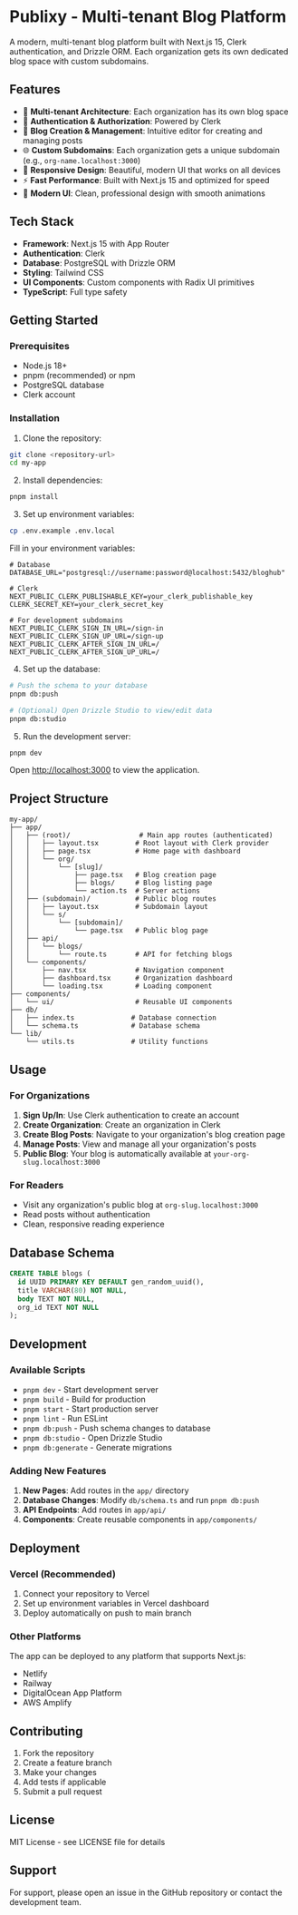 # Publixy - Multi-tenant Blog Platform

A modern, multi-tenant blog platform built with Next.js 15, Clerk authentication, and Drizzle ORM. Each organization gets its own dedicated blog space with custom subdomains.

## Features

- 🏢 **Multi-tenant Architecture**: Each organization has its own blog space
- 🔐 **Authentication & Authorization**: Powered by Clerk
- 📝 **Blog Creation & Management**: Intuitive editor for creating and managing posts
- 🌐 **Custom Subdomains**: Each organization gets a unique subdomain (e.g., `org-name.localhost:3000`)
- 📱 **Responsive Design**: Beautiful, modern UI that works on all devices
- ⚡ **Fast Performance**: Built with Next.js 15 and optimized for speed
- 🎨 **Modern UI**: Clean, professional design with smooth animations

## Tech Stack

- **Framework**: Next.js 15 with App Router
- **Authentication**: Clerk
- **Database**: PostgreSQL with Drizzle ORM
- **Styling**: Tailwind CSS
- **UI Components**: Custom components with Radix UI primitives
- **TypeScript**: Full type safety

## Getting Started

### Prerequisites

- Node.js 18+ 
- pnpm (recommended) or npm
- PostgreSQL database
- Clerk account

### Installation

1. Clone the repository:
```bash
git clone <repository-url>
cd my-app
```

2. Install dependencies:
```bash
pnpm install
```

3. Set up environment variables:
```bash
cp .env.example .env.local
```

Fill in your environment variables:
```env
# Database
DATABASE_URL="postgresql://username:password@localhost:5432/bloghub"

# Clerk
NEXT_PUBLIC_CLERK_PUBLISHABLE_KEY=your_clerk_publishable_key
CLERK_SECRET_KEY=your_clerk_secret_key

# For development subdomains
NEXT_PUBLIC_CLERK_SIGN_IN_URL=/sign-in
NEXT_PUBLIC_CLERK_SIGN_UP_URL=/sign-up
NEXT_PUBLIC_CLERK_AFTER_SIGN_IN_URL=/
NEXT_PUBLIC_CLERK_AFTER_SIGN_UP_URL=/
```

4. Set up the database:
```bash
# Push the schema to your database
pnpm db:push

# (Optional) Open Drizzle Studio to view/edit data
pnpm db:studio
```

5. Run the development server:
```bash
pnpm dev
```

Open [http://localhost:3000](http://localhost:3000) to view the application.

## Project Structure

```
my-app/
├── app/
│   ├── (root)/                 # Main app routes (authenticated)
│   │   ├── layout.tsx         # Root layout with Clerk provider
│   │   ├── page.tsx           # Home page with dashboard
│   │   └── org/
│   │       └── [slug]/
│   │           ├── page.tsx   # Blog creation page
│   │           ├── blogs/     # Blog listing page
│   │           └── action.ts  # Server actions
│   ├── (subdomain)/           # Public blog routes
│   │   ├── layout.tsx         # Subdomain layout
│   │   └── s/
│   │       └── [subdomain]/
│   │           └── page.tsx   # Public blog page
│   ├── api/
│   │   └── blogs/
│   │       └── route.ts       # API for fetching blogs
│   └── components/
│       ├── nav.tsx            # Navigation component
│       ├── dashboard.tsx      # Organization dashboard
│       └── loading.tsx        # Loading component
├── components/
│   └── ui/                    # Reusable UI components
├── db/
│   ├── index.ts              # Database connection
│   └── schema.ts             # Database schema
└── lib/
    └── utils.ts              # Utility functions
```

## Usage

### For Organizations

1. **Sign Up/In**: Use Clerk authentication to create an account
2. **Create Organization**: Create an organization in Clerk
3. **Create Blog Posts**: Navigate to your organization's blog creation page
4. **Manage Posts**: View and manage all your organization's posts
5. **Public Blog**: Your blog is automatically available at `your-org-slug.localhost:3000`

### For Readers

- Visit any organization's public blog at `org-slug.localhost:3000`
- Read posts without authentication
- Clean, responsive reading experience

## Database Schema

```sql
CREATE TABLE blogs (
  id UUID PRIMARY KEY DEFAULT gen_random_uuid(),
  title VARCHAR(80) NOT NULL,
  body TEXT NOT NULL,
  org_id TEXT NOT NULL
);
```

## Development

### Available Scripts

- `pnpm dev` - Start development server
- `pnpm build` - Build for production
- `pnpm start` - Start production server
- `pnpm lint` - Run ESLint
- `pnpm db:push` - Push schema changes to database
- `pnpm db:studio` - Open Drizzle Studio
- `pnpm db:generate` - Generate migrations

### Adding New Features

1. **New Pages**: Add routes in the `app/` directory
2. **Database Changes**: Modify `db/schema.ts` and run `pnpm db:push`
3. **API Endpoints**: Add routes in `app/api/`
4. **Components**: Create reusable components in `app/components/`

## Deployment

### Vercel (Recommended)

1. Connect your repository to Vercel
2. Set up environment variables in Vercel dashboard
3. Deploy automatically on push to main branch

### Other Platforms

The app can be deployed to any platform that supports Next.js:
- Netlify
- Railway
- DigitalOcean App Platform
- AWS Amplify

## Contributing

1. Fork the repository
2. Create a feature branch
3. Make your changes
4. Add tests if applicable
5. Submit a pull request

## License

MIT License - see LICENSE file for details

## Support

For support, please open an issue in the GitHub repository or contact the development team.
